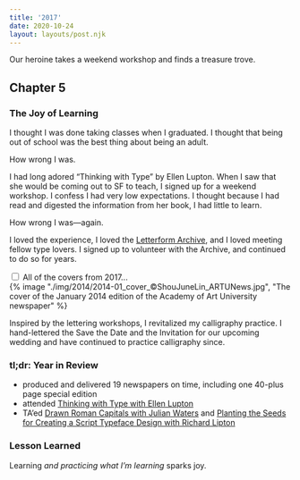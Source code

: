 ```yaml
---
title: '2017'
date: 2020-10-24
layout: layouts/post.njk
---
```


<span class="small-caps">Our heroine takes a weekend workshop</span> and finds a treasure trove.

<!-- excerpt -->

<h2>Chapter 5</h2>
<h3>The Joy of Learning</h3>

I thought I was done taking classes when I graduated. I thought that being out of school was the best thing about being an adult. 

How wrong I was. 

I had long adored “Thinking with Type” by Ellen Lupton. When I saw that she would be coming out to SF to teach, I signed up for a weekend workshop. I confess I had very low expectations. I thought because I had read and digested the information from her book, I had little to learn. 

How wrong I was—again. 

I loved the experience, I loved the [Letterform Archive](https://www.letterformarchive.org/), and I loved meeting fellow type lovers. I signed up to volunteer with the Archive, and continued to do so for years.

<div class="accordion">
<input type="checkbox" id="2017" class="accordion__input">
<label for="2017" class="accordion__label">All of the covers from 2017...</label>
  <div class="img-container">
  {% image "./img/2014/2014-01_cover_©ShouJuneLin_ARTUNews.jpg", "The cover of the January 2014 edition of the Academy of Art University newspaper" %}
  </div>
</div>

Inspired by the lettering workshops, I revitalized my calligraphy practice. I hand-lettered the Save the Date and the Invitation for our upcoming wedding and have continued to practice calligraphy since.

### tl;dr: Year in Review

* produced and delivered 19 newspapers on time, including one 40-plus page special edition
* attended [Thinking with Type with Ellen Lupton](https://letterformarchive.org/events/view/thinking-with-type-workshop/)
* TA’ed [Drawn Roman Capitals with Julian Waters](https://letterformarchive.org/events/view/drawn-roman-capitals/) and [Planting the Seeds for Creating a Script Typeface Design with Richard Lipton](https://letterformarchive.org/events/view/planting-the-seeds-for-creating-a-script-typeface-design/)

### Lesson Learned
Learning *and practicing what I’m learning* sparks joy.